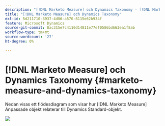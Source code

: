 ```yaml
---
description: "[!DNL Marketo Measure] och Dynamics Taxonomy - [!DNL Marketo Measure] - Produktdokumentation"
title: "[!DNL Marketo Measure] och Dynamics Taxonomy"
exl-id: 5d211710-3937-4d86-a570-8115e62b934f
feature: Microsoft Dynamics
source-git-commit: 8ac315e7c4110d14811e77ef0586bd663ea1f8ab
workflow-type: tm+mt
source-wordcount: '27'
ht-degree: 0%

---
```


# [!DNL Marketo Measure] och Dynamics Taxonomy {#marketo-measure-and-dynamics-taxonomy}

Nedan visas ett flödesdiagram som visar hur [!DNL Marketo Measure] Anpassade objekt relaterar till Dynamics Standard-objekt.<p>

![](assets/bizible-and-dynamics-taxonomy-1.png)
